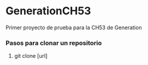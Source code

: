 # GenerationCH53
Primer proyecto de prueba para la CH53 de Generation
### Pasos para clonar un repositorio
1. git clone [url]
